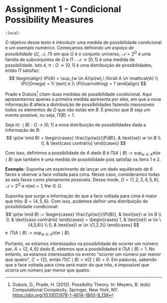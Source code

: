 # Assignment 1 - Condicional Possibility Measures

```{contents}
:local:
```

O objetivo desse texto é introduzir uma medida de possibilidade condicional e um exemplo numérico. Começamos definindo um *espaço de possibilidade* ($\Omega$, $\mathcal{A}$, $\Pi$) em que $\Omega$ é o conjunto universo, $\mathcal{A}=2^\Omega$ é uma familia de subconjuntos de $\Omega$ e $\Pi:\mathcal{A} \rightarrow [0,1]$ é uma medida de possibilidade. Isto é, $\pi: \Omega \rightarrow [0,1]$ é uma distribuição de possibilidades, então $\Pi$ satisfaz: 
$$
\begin{align}
\Pi(A) = \sup_{w \in A}\pi(w),\ \forall A \in \mathcal{A} \\
\Pi(\Omega) = 1\ \text{ e }\ \Pi(\varnothing) = 1
\end{align}
$$

<!-- Observações: 
- $\Pi$ é também é uma medida de plausibilidade, pois satisfaz (1) Se $A \subseteq B,\ \Pi(A) \leq \Pi(B)$ e (2) $\Pi(\Omega) = 1\ \text{ e }\ \Pi(\varnothing) = 1$;
- propriedade de "maxitividade": $\Pi(A \cup B) = \max(\Pi(A),\Pi(B))$; -->

<!-- Nós estamos interessados em uma medida de possibilidade em um contexto condicional, isto é, na possibilidade de um evento A dado uma nova informação de que um evento B ocorreu. -->

Prade e Dubois[^bignote] citam duas medidas de possibilidade condicional. Aqui apresentamos apenas a primeira medida apresenta por eles, em que a nova informação $B$ altera a distribuição de possibilidades fazendo impossíveis todos os elementos de $\Omega$ que não estão em $B$. É preciso que $B$ seja um evento possível, ou seja, $\Pi(B)= 1$.

Seja $\pi(\cdot \mid B): \Omega \rightarrow [0,1]$ a nova distribuição de possibilidades dada a informação de $B$:
$$
\pi(w \mid B) = 
\begin{cases}
\frac{\pi(w)}{\Pi(B)}, & \text{se}\ w \in B \\
0, & \text{caso contrário}
\end{cases}
$$

Com isso, definimos a possibilidade de $A$ *dado* $B$ é 
$\Pi(A \mid B) := \sup_{w \in A}\pi(w \mid B)$
que também é uma medida de possibilidade pois satisfaz os itens 1 e 2.

<!-- A outra medida de possibilidade condicional citada pelos autores considera que a distribuição de possibilidades codifica informações estatísticas imprecisas mais em linha com uma abordagem bayesiana. -->


**Exemplo**: Suponha um experimento de lançar um dado equilibrado de 6 faces e obervar a face voltada para cima. Nesse caso, consideramos todas as seis faces como plenamente possíveis. Desse mode, $\Omega = \{1,2,3,4,5,6\}$, $\mathcal{A}=2^\Omega$ e $\pi(w) = 1 , \forall w \in \Omega$.

Suponha que surge a informação de que a face voltada para cima é maior que três: $B = \{4,5,6\}$. Com isso, podemos definir uma distribuição de possibilidade condicional:
$$
\pi(w \mid B) := 
\begin{cases}
\frac{\pi(w)}{\Pi(B)}, & \text{se}\ w \in B \\
0, & \text{caso contrário}
\end{cases} = 
\begin{cases}
1, & \text{se}\ w \in \{4,5,6\} \\
0, & \text{se}\ w \in \{1,2,3\}
\end{cases}
$$
e $\ \Pi(A \mid B) := \sup_{w \in A}\pi(w \mid B)$.

Portanto, se estamos interessados na possibilidade de ocorrer um número par, $A = \{2,4,6\}$ dado $B$, obtemos que a possbilidaded é $\Pi(A \mid B) = 1$.
No entanto, se estamos interessados no evento "ocorrer um número par menor que quatro", $C = \{2\}$, então $\Pi(C \mid B) = \pi(2 \mid B) = 0$.
Em palavras, sabendo que a face voltada para cima será maior do que três, é impossível que ocorra um número par menor que quatro.


[^bignote]: Dubois, D., Prade, H. (2012). Possibility Theory. In: Meyers, R. (eds) Computational Complexity. Springer, New York, NY. https://doi.org/10.1007/978-1-4614-1800-9_139